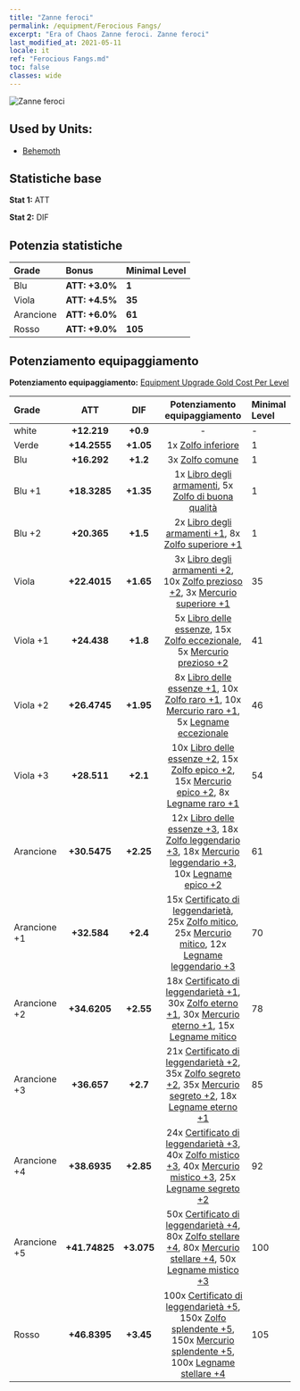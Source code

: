 ```yaml
---
title: "Zanne feroci"
permalink: /equipment/Ferocious Fangs/
excerpt: "Era of Chaos Zanne feroci. Zanne feroci"
last_modified_at: 2021-05-11
locale: it
ref: "Ferocious Fangs.md"
toc: false
classes: wide
---
```


  ![Zanne feroci](/images/e/e_4073.png)

## Used by Units:

* [Behemoth](/it/units/Behemoth/) 


## Statistiche base
 **Stat 1:** ATT

 **Stat 2:** DIF

## Potenzia statistiche

  |     Grade    |   Bonus | Minimal Level | 
  |:-------------|:--------|:--------------| 
  | Blu | **ATT: +3.0%** | **1** | 
  | Viola | **ATT: +4.5%** | **35** | 
  | Arancione | **ATT: +6.0%** | **61** | 
  | Rosso | **ATT: +9.0%** | **105** | 


## Potenziamento equipaggiamento
 **Potenziamento equipaggiamento:** [Equipment Upgrade Gold Cost Per Level](/equipment/EquipmentUpgradeCostPerLevel/) 

  |          Grade      | ATT | DIF | Potenziamento equipaggiamento | Minimal Level |
  |:--------------------|:---------:|:---------:|:----------------:|:--------------|
  | white | **+12.219** | **+0.9** | - | - |
  | Verde | **+14.2555** | **+1.05** | 1x [Zolfo inferiore](/ItemsIT/mat_3/) | 1 |
  | Blu | **+16.292** | **+1.2** | 3x [Zolfo comune](/ItemsIT/mat_9/) | 1 |
  | Blu +1 | **+18.3285** | **+1.35** | 1x [Libro degli armamenti](/ItemsIT/mat_18/), 5x [Zolfo di buona qualità](/ItemsIT/mat_15/) | 1 |
  | Blu +2 | **+20.365** | **+1.5** | 2x [Libro degli armamenti +1](/ItemsIT/mat_25/), 8x [Zolfo superiore +1](/ItemsIT/mat_22/) | 1 |
  | Viola | **+22.4015** | **+1.65** | 3x [Libro degli armamenti +2](/ItemsIT/mat_32/), 10x [Zolfo prezioso +2](/ItemsIT/mat_29/), 3x [Mercurio superiore +1](/ItemsIT/mat_21/) | 35 |
  | Viola +1 | **+24.438** | **+1.8** | 5x [Libro delle essenze](/ItemsIT/mat_39/), 15x [Zolfo eccezionale](/ItemsIT/mat_36/), 5x [Mercurio prezioso +2](/ItemsIT/mat_28/) | 41 |
  | Viola +2 | **+26.4745** | **+1.95** | 8x [Libro delle essenze +1](/ItemsIT/mat_46/), 10x [Zolfo raro +1](/ItemsIT/mat_43/), 10x [Mercurio raro +1](/ItemsIT/mat_42/), 5x [Legname eccezionale](/ItemsIT/mat_34/) | 46 |
  | Viola +3 | **+28.511** | **+2.1** | 10x [Libro delle essenze +2](/ItemsIT/mat_53/), 15x [Zolfo epico +2](/ItemsIT/mat_50/), 15x [Mercurio epico +2](/ItemsIT/mat_49/), 8x [Legname raro +1](/ItemsIT/mat_41/) | 54 |
  | Arancione | **+30.5475** | **+2.25** | 12x [Libro delle essenze +3](/ItemsIT/mat_60/), 18x [Zolfo leggendario +3](/ItemsIT/mat_57/), 18x [Mercurio leggendario +3](/ItemsIT/mat_56/), 10x [Legname epico +2](/ItemsIT/mat_48/) | 61 |
  | Arancione +1 | **+32.584** | **+2.4** | 15x [Certificato di leggendarietà](/ItemsIT/mat_67/), 25x [Zolfo mitico](/ItemsIT/mat_64/), 25x [Mercurio mitico](/ItemsIT/mat_63/), 12x [Legname leggendario +3](/ItemsIT/mat_55/) | 70 |
  | Arancione +2 | **+34.6205** | **+2.55** | 18x [Certificato di leggendarietà +1](/ItemsIT/mat_74/), 30x [Zolfo eterno +1](/ItemsIT/mat_71/), 30x [Mercurio eterno +1](/ItemsIT/mat_70/), 15x [Legname mitico](/ItemsIT/mat_62/) | 78 |
  | Arancione +3 | **+36.657** | **+2.7** | 21x [Certificato di leggendarietà +2](/ItemsIT/mat_81/), 35x [Zolfo segreto +2](/ItemsIT/mat_78/), 35x [Mercurio segreto +2](/ItemsIT/mat_77/), 18x [Legname eterno +1](/ItemsIT/mat_69/) | 85 |
  | Arancione +4 | **+38.6935** | **+2.85** | 24x [Certificato di leggendarietà +3](/ItemsIT/mat_88/), 40x [Zolfo mistico +3](/ItemsIT/mat_85/), 40x [Mercurio mistico +3](/ItemsIT/mat_84/), 25x [Legname segreto +2](/ItemsIT/mat_76/) | 92 |
  | Arancione +5 | **+41.74825** | **+3.075** | 50x [Certificato di leggendarietà +4](/ItemsIT/mat_95/), 80x [Zolfo stellare +4](/ItemsIT/mat_92/), 80x [Mercurio stellare +4](/ItemsIT/mat_91/), 50x [Legname mistico +3](/ItemsIT/mat_83/) | 100 |
  | Rosso | **+46.8395** | **+3.45** | 100x [Certificato di leggendarietà +5](/ItemsIT/mat_102/), 150x [Zolfo splendente +5](/ItemsIT/mat_99/), 150x [Mercurio splendente +5](/ItemsIT/mat_98/), 100x [Legname stellare +4](/ItemsIT/mat_90/) | 105 |

